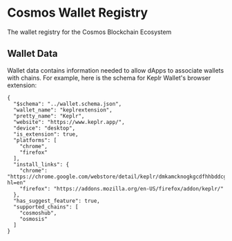 # Cosmos Wallet Registry

The wallet registry for the Cosmos Blockchain Ecosystem

## Wallet Data

Wallet data contains information needed to allow dApps to associate wallets with chains.
For example, here is the schema for Keplr Wallet's browser extension:

```
{
  "$schema": "../wallet.schema.json",
  "wallet_name": "keplrextension",
  "pretty_name": "Keplr",
  "website": "https://www.keplr.app/",
  "device": "desktop",
  "is_extension": true,
  "platforms": [
    "chrome",
    "firefox"
  ],
  "install_links": {
    "chrome": "https://chrome.google.com/webstore/detail/keplr/dmkamcknogkgcdfhhbddcghachkejeap?hl=en"
    "firefox": "https://addons.mozilla.org/en-US/firefox/addon/keplr/"
  },
  "has_suggest_feature": true,
  "supported_chains": [
    "cosmoshub",
    "osmosis"
  ]
}
```
